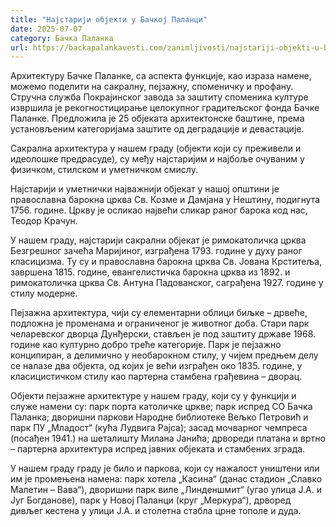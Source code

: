 ```yaml
---
title: "Најстарији објекти у Бачкој Паланци"
date: 2025-07-07
category: Бачка Паланка
url: https://backapalankavesti.com/zanimljivosti/najstariji-objekti-u-backoj-palanci-1/
---
```


Архитектуру Бачке Паланке, са аспекта функције, као израза намене, можемо поделити на сакралну, пејзажну, споменичку и профану. Стручна служба Покрајинског завода за заштиту споменика културе извршила је рекогностицирање целокупног градитељског фонда Бачке Паланке. Предложила је 25 објеката архитектонске баштине, према установљеним категоријама заштите од деградације и девастације.

Сакрална архитектура у нашем граду (објекти који су преживели и идеолошке предрасуде), су међу најстаријим и најбоље очуваним у физичком, стилском и уметничком смислу.

Најстарији и уметнички најважнији објекат у нашој општини је православна барокна црква Св. Козме и Дамјана у Нештину, подигнута 1756. године. Цркву је осликао највећи сликар раног барока код нас, Теодор Крачун.

У нашем граду, најстарији сакрални објекат је римокатоличка црква Безгрешног зачећа Маријиног, изграђена 1793. године у духу раног класицизма. Ту су и православна барокна црква Св. Јована Крститеља, завршена 1815. године, евангелистичка барокна црква из 1892. и римокатоличка црква Св. Антуна Падованског, саграђена 1927. године у стилу модерне.

Пејзажна архитектура, чији су елемeнтaрни облици биљке – дрвеће, подложна је променама и ограниченог је животног доба. Стари парк челаревског дворца Дунђерски, стављен је под заштиту државе 1968. године као културно добро треће категорије. Парк је пејзажно конципиран, а делимично у необарокном стилу, у чијем предњем делу се налазе два објекта, од којих је већи изграђен око 1835. године, у класицистичком стилу као партерна стамбена грађевина – дворац.

Објекти пејзажне архитектуре у нашем граду, који су у функцији и служе намени су: парк порта католичке цркве; парк испред СО Бачка Паланка; дворишни паркови Народне библиотеке Вељко Петровић и парк ПУ „Младост“ (кућа Лудвига Рајса); засад мочварног чемпреса (посађен 1941.) на шеталишту Милана Јанића; дрвореди платана и вртно – партерна архитектура испред јавних објеката и стамбених зграда.

У нашем граду граду је било и паркова, који су нажалост уништени или им је промењена намена: парк хотела „Касина“ (данас стадион „Славко Малетин – Вава“), дворишни парк виле „Линденшмит“ (угао улица Ј.А. и Југ Богданове), парк у Новој Паланци (круг „Меркура“), дрворед дивљег кестена у улици Ј.А. и столетна стабла црне тополе и дуда.
